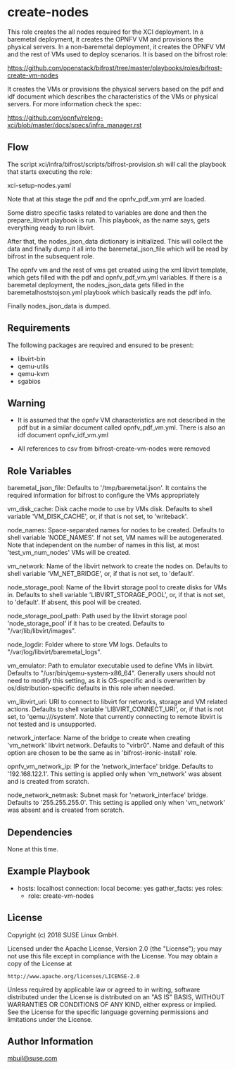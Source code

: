 create-nodes
================

This role creates the all nodes required for the XCI deployment. In a baremetal
deployment, it creates the OPNFV VM and provisions the physical servers. In a
non-baremetal deployment, it creates the OPNFV VM and the rest of VMs used to
deploy scenarios. It is based on the bifrost role:

https://github.com/openstack/bifrost/tree/master/playbooks/roles/bifrost-create-vm-nodes

It creates the VMs or provisions the physical servers based on the pdf and idf
document which describes the characteristics of the VMs or physical servers.
For more information check the spec:

https://github.com/opnfv/releng-xci/blob/master/docs/specs/infra_manager.rst


Flow
----

The script xci/infra/bifrost/scripts/bifrost-provision.sh will call the
playbook that starts executing the role:

xci-setup-nodes.yaml

Note that at this stage the pdf and the opnfv_pdf_vm.yml are loaded.

Some distro specific tasks related to variables are done and then the
prepare_libvirt playbook is run. This playbook, as the name says,
gets everything ready to run libvirt.

After that, the nodes_json_data dictionary is initialized. This will collect
the data and finally dump it all into the baremetal_json_file which will be
read by bifrost in the subsequent role.

The opnfv vm and the rest of vms get created using the xml libvirt template,
which gets filled with the pdf and opnfv_pdf_vm.yml variables. If there is a
baremetal deployment, the nodes_json_data gets filled in the
baremetalhoststojson.yml playbook which basically reads the pdf info.

Finally nodes_json_data is dumped.

Requirements
------------

The following packages are required and ensured to be present:
- libvirt-bin
- qemu-utils
- qemu-kvm
- sgabios


Warning
-------

- It is assumed that the opnfv VM characteristics are not described in the pdf
but in a similar document called opnfv_pdf_vm.yml. There is also an idf
document opnfv_idf_vm.yml

- All references to csv from bifrost-create-vm-nodes were removed

Role Variables
--------------

baremetal_json_file: Defaults to '/tmp/baremetal.json'. It contains the
                     required information for bifrost to configure the
                     VMs appropriately

vm_disk_cache: Disk cache mode to use by VMs disk.
               Defaults to shell variable 'VM_DISK_CACHE', or,
               if that is not set, to 'writeback'.

node_names: Space-separated names for nodes to be created.
            Defaults to shell variable 'NODE_NAMES'.
            If not set, VM names will be autogenerated.
            Note that independent on the number of names in this list,
            at most 'test_vm_num_nodes' VMs will be created.

vm_network: Name of the libvirt network to create the nodes on.
            Defaults to shell variable 'VM_NET_BRIDGE', or,
            if that is not set, to 'default'.

node_storage_pool: Name of the libvirt storage pool to create disks
                   for VMs in.
                   Defaults to shell variable 'LIBVIRT_STORAGE_POOL', or,
                   if that is not set, to 'default'.
                   If absent, this pool will be created.

node_storage_pool_path: Path used by the libvirt storage pool
                        'node_storage_pool' if it has to be created.
                        Defaults to "/var/lib/libvirt/images".

node_logdir: Folder where to store VM logs.
             Defaults to "/var/log/libvirt/baremetal_logs".

vm_emulator: Path to emulator executable used to define VMs in libvirt.
             Defaults to "/usr/bin/qemu-system-x86_64".
             Generally users should not need to modify this setting,
             as it is OS-specific and is overwritten by
              os/distribution-specific defaults in this role when needed.

vm_libvirt_uri: URI to connect to libvirt for networks, storage and VM
                related actions.
                Defaults to shell variable 'LIBVIRT_CONNECT_URI', or,
                if that is not set, to 'qemu:///system'.
                Note that currently connecting to remote libvirt is
                not tested and is unsupported.

network_interface: Name of the bridge to create when creating
                   'vm_network' libvirt network.
                   Defaults to "virbr0".
                   Name and default of this option are chosen to be the same
                   as in 'bifrost-ironic-install' role.

opnfv_vm_network_ip: IP for the 'network_interface' bridge.
                    Defaults to '192.168.122.1'.
                    This setting is applied only when 'vm_network'
                    was absent and is created from scratch.

node_network_netmask: Subnet mask for 'network_interface' bridge.
                      Defaults to '255.255.255.0'.
                      This setting is applied only when 'vm_network'
                      was absent and is created from scratch.

Dependencies
------------

None at this time.

Example Playbook
----------------

- hosts: localhost
  connection: local
  become: yes
  gather_facts: yes
  roles:
    - role: create-vm-nodes

License
-------

Copyright (c) 2018 SUSE Linux GmbH.

Licensed under the Apache License, Version 2.0 (the "License");
you may not use this file except in compliance with the License.
You may obtain a copy of the License at

    http://www.apache.org/licenses/LICENSE-2.0

Unless required by applicable law or agreed to in writing, software
distributed under the License is distributed on an "AS IS" BASIS,
WITHOUT WARRANTIES OR CONDITIONS OF ANY KIND, either express or implied.
See the License for the specific language governing permissions and
limitations under the License.

Author Information
------------------

mbuil@suse.com
